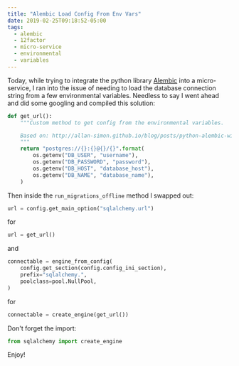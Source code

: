 ```yaml
---
title: "Alembic Load Config From Env Vars"
date: 2019-02-25T09:18:52-05:00
tags:
  - alembic
  - 12factor
  - micro-service
  - environmental
  - variables
---
```


Today, while trying to integrate the python library [Alembic](https://pypi.org/project/alembic/) into a micro-service, I ran into the issue of needing to load the database connection string from a few environmental variables. Needless to say I went ahead and did some googling and compiled this solution:

```python
def get_url():
    """Custom method to get config from the environmental variables.

    Based on: http://allan-simon.github.io/blog/posts/python-alembic-with-environment-variables/
    """
    return "postgres://{}:{}@{}/{}".format(
        os.getenv("DB_USER", "username"),
        os.getenv("DB_PASSWORD", "password"),
        os.getenv("DB_HOST", "database_host"),
        os.getenv("DB_NAME", "database_name"),
    )
```

Then inside the `run_migrations_offline` method I swapped out:
```python
url = config.get_main_option("sqlalchemy.url")
```

for

```python
url = get_url()
```

and

```python
connectable = engine_from_config(
    config.get_section(config.config_ini_section),
    prefix="sqlalchemy.",
    poolclass=pool.NullPool,
)
```

for

```python
connectable = create_engine(get_url())
```

Don't forget the import:

```python
from sqlalchemy import create_engine
```

Enjoy!